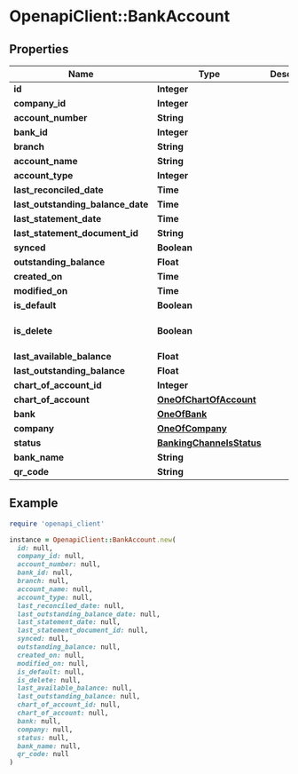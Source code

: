 # OpenapiClient::BankAccount

## Properties

| Name | Type | Description | Notes |
| ---- | ---- | ----------- | ----- |
| **id** | **Integer** |  | [optional] |
| **company_id** | **Integer** |  |  |
| **account_number** | **String** |  | [optional] |
| **bank_id** | **Integer** |  | [optional] |
| **branch** | **String** |  | [optional] |
| **account_name** | **String** |  | [optional] |
| **account_type** | **Integer** |  | [optional] |
| **last_reconciled_date** | **Time** |  | [optional] |
| **last_outstanding_balance_date** | **Time** |  | [optional] |
| **last_statement_date** | **Time** |  | [optional] |
| **last_statement_document_id** | **String** |  | [optional] |
| **synced** | **Boolean** |  | [optional] |
| **outstanding_balance** | **Float** |  | [optional] |
| **created_on** | **Time** |  | [optional] |
| **modified_on** | **Time** |  | [optional] |
| **is_default** | **Boolean** |  | [optional] |
| **is_delete** | **Boolean** |  | [optional][default to false] |
| **last_available_balance** | **Float** |  | [optional] |
| **last_outstanding_balance** | **Float** |  | [optional] |
| **chart_of_account_id** | **Integer** |  | [optional] |
| **chart_of_account** | [**OneOfChartOfAccount**](OneOfChartOfAccount.md) |  | [optional] |
| **bank** | [**OneOfBank**](OneOfBank.md) |  | [optional] |
| **company** | [**OneOfCompany**](OneOfCompany.md) |  | [optional] |
| **status** | [**BankingChannelsStatus**](BankingChannelsStatus.md) |  | [optional] |
| **bank_name** | **String** |  | [optional] |
| **qr_code** | **String** |  | [optional] |

## Example

```ruby
require 'openapi_client'

instance = OpenapiClient::BankAccount.new(
  id: null,
  company_id: null,
  account_number: null,
  bank_id: null,
  branch: null,
  account_name: null,
  account_type: null,
  last_reconciled_date: null,
  last_outstanding_balance_date: null,
  last_statement_date: null,
  last_statement_document_id: null,
  synced: null,
  outstanding_balance: null,
  created_on: null,
  modified_on: null,
  is_default: null,
  is_delete: null,
  last_available_balance: null,
  last_outstanding_balance: null,
  chart_of_account_id: null,
  chart_of_account: null,
  bank: null,
  company: null,
  status: null,
  bank_name: null,
  qr_code: null
)
```

